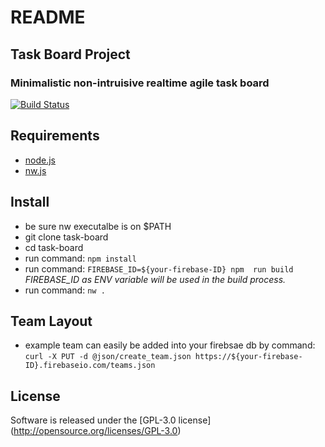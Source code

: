 # README #
## Task Board Project ##
### Minimalistic non-intruisive realtime agile task board ###
[![Build Status](https://travis-ci.org/indiegate/task-board.svg?branch=master)](https://travis-ci.org/indiegate/task-board)
## Requirements

*  [node.js](https://nodejs.org)
*  [nw.js](nwjs.io/)

## Install

* be sure nw executalbe is on $PATH
* git clone task-board
* cd task-board
* run command: `npm install`
* run command: `FIREBASE_ID=${your-firebase-ID} npm  run build` *FIREBASE_ID as ENV variable will be used in the build process.*
* run command: `nw .`

## Team Layout

* example team can easily be added into your firebsae db by command: `curl -X PUT -d @json/create_team.json https://${your-firebase-ID}.firebaseio.com/teams.json`

## License

Software is released under the [GPL-3.0 license] (http://opensource.org/licenses/GPL-3.0)
